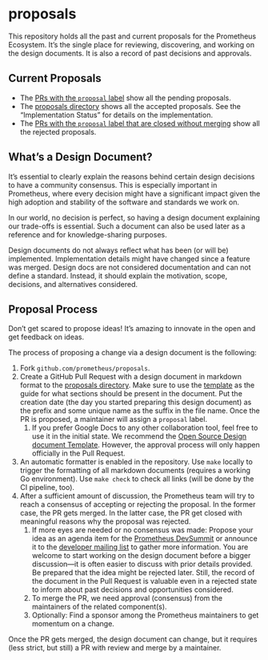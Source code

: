 # proposals

This repository holds all the past and current proposals for the Prometheus Ecosystem. It’s the single place for
reviewing, discovering, and working on the design documents. It is also a record of past decisions and approvals.

## Current Proposals

* The [PRs with the `proposal` label](https://github.com/prometheus/proposals/pulls?q=is%3Aopen+is%3Apr+label%3Aproposal) show all the pending proposals.
* The [proposals directory](./proposals) shows all the accepted proposals. See the “Implementation Status” for details on the implementation.
* The [PRs with the `proposal` label that are closed without merging](https://github.com/prometheus/proposals/pulls?q=is%3Apr+label%3Aproposal+is%3Aclosed+is%3Aunmerged) show all the rejected proposals.

## What’s a Design Document?

It’s essential to clearly explain the reasons behind certain design decisions to have a community consensus. This is especially
important in Prometheus, where every decision might have a significant impact given the high adoption and stability of the software and standards we work on.

In our world, no decision is perfect, so having a design document explaining our trade-offs is essential.
Such a document can also be used later as a reference and for knowledge-sharing purposes.

Design documents do not always reflect what has been (or will be) implemented. Implementation details
might have changed since a feature was merged. Design docs are not considered documentation and can not define a standard.
Instead, it should explain the motivation, scope, decisions, and alternatives considered.

## Proposal Process

Don’t get scared to propose ideas! It’s amazing to innovate in the open and get feedback on ideas.

The process of proposing a change via a design document is the following:

1. Fork `github.com/prometheus/proposals`.
2. Create a GitHub Pull Request with a design document in markdown format to the [proposals directory](./proposals). Make sure to use the [template](0000-00-00_template.md) as the guide for what sections should be present in the document. Put the creation date (the day you started preparing this design document) as the prefix and some unique name as the suffix in the file name. Once the PR is proposed, a maintainer will assign a `proposal` label.
   1. If you prefer Google Docs to any other collaboration tool, feel free to use it in the initial state. We recommend the [Open Source Design document Template](https://docs.google.com/document/d/1zeElxolajNyGUB8J6aDXwxngHynh4iOuEzy3ylLc72U/edit#). However, the approval process will only happen officially in the Pull Request.
3. An automatic formatter is enabled in the repository. Use `make` locally to trigger the formatting of all markdown documents (requires a working Go environment). Use `make check` to check all links (will be done by the CI pipeline, too).
4. After a sufficient amount of discussion, the Prometheus team will try to reach a consensus of accepting or rejecting the proposal. In the former case, the PR gets merged. In the latter case, the PR get closed with meaningful reasons why the proposal was rejected.
   1. If more eyes are needed or no consensus was made: Propose your idea as an agenda item for the [Prometheus DevSummit](https://docs.google.com/document/d/11LC3wJcVk00l8w5P3oLQ-m3Y37iom6INAMEu2ZAGIIE/edit) or announce it to the [developer mailing list](https://groups.google.com/forum/#!forum/prometheus-developers) to gather more information. You are welcome to start working on the design document before a bigger discussion—it is often easier to discuss with prior details provided. Be prepared that the idea might be rejected later. Still, the record of the document in the Pull Request is valuable even in a rejected state to inform about past decisions and opportunities considered.
   2. To merge the PR, we need approval (consensus) from the maintainers of the related component(s).
   3. Optionally: Find a sponsor among the Prometheus maintainers to get momentum on a change.

Once the PR gets merged, the design document can change, but it requires (less strict, but still) a PR with review and merge by a maintainer.
